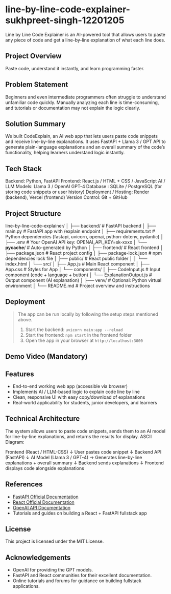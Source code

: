# line-by-line-code-explainer-sukhpreet-singh-12201205
Line by Line Code Explainer is an AI-powered tool that allows users to paste any piece of code and get a line-by-line explanation of what each line does.


## Project Overview
Paste code, understand it instantly, and learn programming faster.


## Problem Statement
Beginners and even intermediate programmers often struggle to understand unfamiliar code quickly.
Manually analyzing each line is time-consuming, and tutorials or documentation may not explain the logic clearly.


## Solution Summary
We built CodeExplain, an AI web app that lets users paste code snippets and receive line-by-line explanations.
It uses FastAPI + Llama 3 / GPT API to generate plain-language explanations and an overall summary of the code’s functionality, helping learners understand logic instantly.


## Tech Stack
Backend: Python, FastAPI
Frontend: React.js / HTML + CSS / JavaScript
AI / LLM Models: Llama 3 / OpenAI GPT-4
Database : SQLite / PostgreSQL (for storing code snippets or user history)
Deployment / Hosting: Render (backend), Vercel (frontend)
Version Control: Git + GitHub


## Project Structure
line-by-line-code-explainer/
│
├── backend/                  # FastAPI backend
│   ├── main.py               # FastAPI app with /explain endpoint
│   ├── requirements.txt      # Python dependencies (fastapi, uvicorn, openai, python-dotenv, pydantic)
│   ├── .env                  # Your OpenAI API key: OPENAI_API_KEY=sk-xxxx
│   └── __pycache__/          # Auto-generated by Python
│
├── frontend/                 # React frontend
│   ├── package.json          # React project config
│   ├── package-lock.json     # npm dependencies lock file
│   ├── public/               # React public folder
│   │   └── index.html
│   └── src/
│       ├── App.js            # Main React component
│       ├── App.css           # Styles for App
│       └── components/
│           ├── CodeInput.js      # Input component (code + language + button)
│           └── ExplanationOutput.js  # Output component (AI explanation)
│
├── venv/                     # Optional: Python virtual environment
│
└── README.md                 # Project overview and instructions


## Deployment
> The app can be run locally by following the setup steps mentioned above.  
> 1. Start the backend: `uvicorn main:app --reload`  
> 2. Start the frontend: `npm start` in the frontend folder  
> 3. Open the app in your browser at `http://localhost:3000`


## Demo Video (Mandatory)

## Features
  - End-to-end working web app (accessible via browser)
  - Implements AI / LLM-based logic to explain code line by line
  - Clean, responsive UI with easy copy/download of explanations
  - Real-world applicability for students, junior developers, and learners


## Technical Architecture
The system allows users to paste code snippets, sends them to an AI model for line-by-line explanations, and returns the results for display.
ASCII Diagram:

Frontend (React / HTML-CSS)
          ↓
User pastes code snippet
          ↓
Backend API (FastAPI)
          ↓
AI Model (Llama 3 / GPT-4) → Generates line-by-line explanations + overall summary
          ↓
Backend sends explanations
          ↓
Frontend displays code alongside explanations

##  References
- [FastAPI Official Documentation](https://fastapi.tiangolo.com/)
- [React Official Documentation](https://reactjs.org/docs/getting-started.html)
- [OpenAI API Documentation](https://platform.openai.com/docs)
- Tutorials and guides on building a React + FastAPI fullstack app

## License 
This project is licensed under the MIT License.


## Acknowledgements
- OpenAI for providing the GPT models.
- FastAPI and React communities for their excellent documentation.
- Online tutorials and forums for guidance on building fullstack applications.





